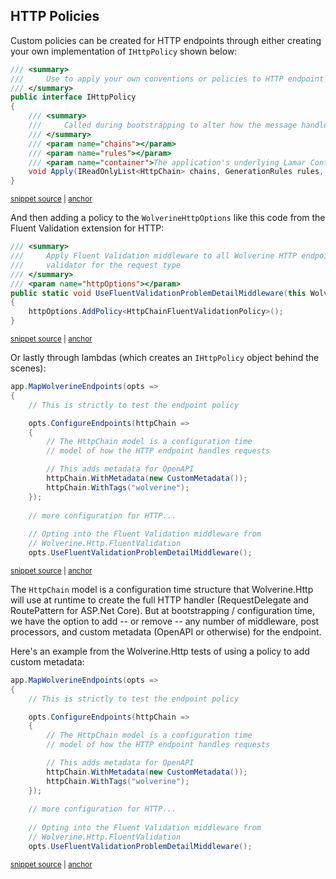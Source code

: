 ## HTTP Policies

Custom policies can be created for HTTP endpoints through either creating your own implementation of `IHttpPolicy`
shown below:

<!-- snippet: sample_IHttpPolicy -->
<a id='snippet-sample_ihttppolicy'></a>
```cs
/// <summary>
///     Use to apply your own conventions or policies to HTTP endpoint handlers
/// </summary>
public interface IHttpPolicy
{
    /// <summary>
    ///     Called during bootstrapping to alter how the message handlers are configured
    /// </summary>
    /// <param name="chains"></param>
    /// <param name="rules"></param>
    /// <param name="container">The application's underlying Lamar Container</param>
    void Apply(IReadOnlyList<HttpChain> chains, GenerationRules rules, IContainer container);
}
```
<sup><a href='https://github.com/JasperFx/wolverine/blob/main/src/Http/Wolverine.Http/IHttpPolicy.cs#L6-L22' title='Snippet source file'>snippet source</a> | <a href='#snippet-sample_ihttppolicy' title='Start of snippet'>anchor</a></sup>
<!-- endSnippet -->

And then adding a policy to the `WolverineHttpOptions` like this code from the Fluent Validation extension for HTTP:

<!-- snippet: sample_usage_of_http_add_policy -->
<a id='snippet-sample_usage_of_http_add_policy'></a>
```cs
/// <summary>
///     Apply Fluent Validation middleware to all Wolverine HTTP endpoints with a known Fluent Validation
///     validator for the request type
/// </summary>
/// <param name="httpOptions"></param>
public static void UseFluentValidationProblemDetailMiddleware(this WolverineHttpOptions httpOptions)
{
    httpOptions.AddPolicy<HttpChainFluentValidationPolicy>();
}
```
<sup><a href='https://github.com/JasperFx/wolverine/blob/main/src/Http/Wolverine.Http.FluentValidation/WolverineHttpOptionsExtensions.cs#L7-L19' title='Snippet source file'>snippet source</a> | <a href='#snippet-sample_usage_of_http_add_policy' title='Start of snippet'>anchor</a></sup>
<!-- endSnippet -->

Or lastly through lambdas (which creates an `IHttpPolicy` object behind the scenes):

<!-- snippet: sample_using_configure_endpoints -->
<a id='snippet-sample_using_configure_endpoints'></a>
```cs
app.MapWolverineEndpoints(opts =>
{
    // This is strictly to test the endpoint policy

    opts.ConfigureEndpoints(httpChain =>
    {
        // The HttpChain model is a configuration time
        // model of how the HTTP endpoint handles requests

        // This adds metadata for OpenAPI
        httpChain.WithMetadata(new CustomMetadata());
        httpChain.WithTags("wolverine");
    });
    
    // more configuration for HTTP...
    
    // Opting into the Fluent Validation middleware from
    // Wolverine.Http.FluentValidation
    opts.UseFluentValidationProblemDetailMiddleware();
```
<sup><a href='https://github.com/JasperFx/wolverine/blob/main/src/Http/WolverineWebApi/Program.cs#L104-L126' title='Snippet source file'>snippet source</a> | <a href='#snippet-sample_using_configure_endpoints' title='Start of snippet'>anchor</a></sup>
<!-- endSnippet -->

The `HttpChain` model is a configuration time structure that Wolverine.Http will use at runtime to create the full
HTTP handler (RequestDelegate and RoutePattern for ASP.Net Core). But at bootstrapping / configuration time, we have
the option to add -- or remove -- any number of middleware, post processors, and custom metadata (OpenAPI or otherwise) 
for the endpoint.

Here's an example from the Wolverine.Http tests of using a policy to add custom metadata:

<!-- snippet: sample_using_configure_endpoints -->
<a id='snippet-sample_using_configure_endpoints'></a>
```cs
app.MapWolverineEndpoints(opts =>
{
    // This is strictly to test the endpoint policy

    opts.ConfigureEndpoints(httpChain =>
    {
        // The HttpChain model is a configuration time
        // model of how the HTTP endpoint handles requests

        // This adds metadata for OpenAPI
        httpChain.WithMetadata(new CustomMetadata());
        httpChain.WithTags("wolverine");
    });
    
    // more configuration for HTTP...
    
    // Opting into the Fluent Validation middleware from
    // Wolverine.Http.FluentValidation
    opts.UseFluentValidationProblemDetailMiddleware();
```
<sup><a href='https://github.com/JasperFx/wolverine/blob/main/src/Http/WolverineWebApi/Program.cs#L104-L126' title='Snippet source file'>snippet source</a> | <a href='#snippet-sample_using_configure_endpoints' title='Start of snippet'>anchor</a></sup>
<!-- endSnippet -->
